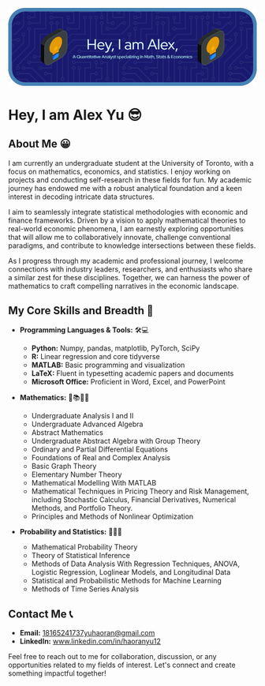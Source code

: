![Header](./github-header-image.png)

# Hey, I am Alex Yu 😎

## About Me 😀
I am currently an undergraduate student at the University of Toronto, with a focus on mathematics, economics, and statistics. I enjoy working on projects and conducting self-research in these fields for fun. My academic journey has endowed me with a robust analytical foundation and a keen interest in decoding intricate data structures.

I aim to seamlessly integrate statistical methodologies with economic and finance frameworks. Driven by a vision to apply mathematical theories to real-world economic phenomena, I am earnestly exploring opportunities that will allow me to collaboratively innovate, challenge conventional paradigms, and contribute to knowledge intersections between these fields.

As I progress through my academic and professional journey, I welcome connections with industry leaders, researchers, and enthusiasts who share a similar zest for these disciplines. Together, we can harness the power of mathematics to craft compelling narratives in the economic landscape.

## My Core Skills and Breadth 🧐
- **Programming Languages & Tools:** 🛠💻
  - **Python:** Numpy, pandas, matplotlib, PyTorch, SciPy
  - **R:** Linear regression and core tidyverse
  - **MATLAB:** Basic programming and visualization
  - **LaTeX:** Fluent in typesetting academic papers and documents
  - **Microsoft Office:** Proficient in Word, Excel, and PowerPoint

- **Mathematics:** 📖📚📏📐
  - Undergraduate Analysis I and II
  - Undergraduate Advanced Algebra
  - Abstract Mathematics
  - Undergraduate Abstract Algebra with Group Theory
  - Ordinary and Partial Differential Equations
  - Foundations of Real and Complex Analysis
  - Basic Graph Theory
  - Elementary Number Theory
  - Mathematical Modelling With MATLAB
  - Mathematical Techniques in Pricing Theory and Risk Management, including Stochastic Calculus, Financial Derivatives, Numerical Methods, and Portfolio Theory.
  - Principles and Methods of Nonlinear Optimization

- **Probability and Statistics:** 🎲🎰🔮
  - Mathematical Probability Theory
  - Theory of Statistical Inference
  - Methods of Data Analysis With Regression Techniques, ANOVA, Logistic Regression, Loglinear Models, and Longitudinal Data
  - Statistical and Probabilistic Methods for Machine Learning
  - Methods of Time Series Analysis

## Contact Me 📞
- **Email:** [18165241737yuhaoran@gmail.com](mailto:18165241737yuhaoran@gmail.com) 
- **LinkedIn:** www.linkedin.com/in/haoranyu12 

Feel free to reach out to me for collaboration, discussion, or any opportunities related to my fields of interest. Let's connect and create something impactful together!
